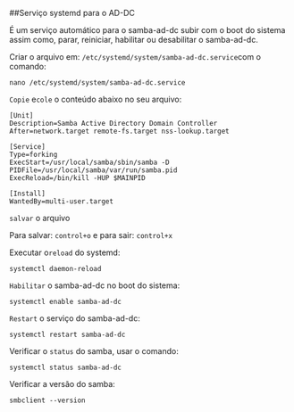 ##Serviço systemd para o AD-DC

É um serviço automático para o samba-ad-dc subir com o boot do sistema assim como, parar, reiniciar, habilitar ou desabilitar o samba-ad-dc.

Criar o arquivo em: `/etc/systemd/system/samba-ad-dc.service`com o comando:

```
nano /etc/systemd/system/samba-ad-dc.service
```

`Copie` e`cole` o conteúdo abaixo no seu arquivo:

```
[Unit]
Description=Samba Active Directory Domain Controller
After=network.target remote-fs.target nss-lookup.target

[Service]
Type=forking
ExecStart=/usr/local/samba/sbin/samba -D
PIDFile=/usr/local/samba/var/run/samba.pid
ExecReload=/bin/kill -HUP $MAINPID

[Install]
WantedBy=multi-user.target
```

`salvar` o arquivo

Para salvar: `control+o` e para sair: `control+x`

Executar o`reload` do systemd:

```
systemctl daemon-reload
```

`Habilitar` o samba-ad-dc no boot do sistema:

```
systemctl enable samba-ad-dc
```

`Restart` o serviço do samba-ad-dc:

```
systemctl restart samba-ad-dc
```



Verificar o `status` do samba, usar o comando:

```
systemctl status samba-ad-dc
```

Verificar a versão do samba:

```
smbclient --version
```
